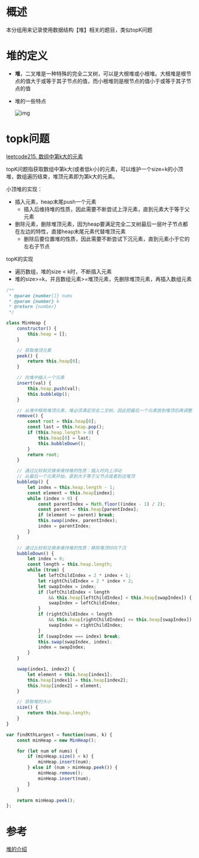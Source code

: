 # 概述

本分组用来记录使用数据结构【堆】相关的题目，类似topK问题



# 堆的定义

* **堆**，二叉堆是一种特殊的完全二叉树，可以是大根堆或小根堆。大根堆是根节点的值大于或等于其子节点的值，而小根堆则是根节点的值小于或等于其子节点的值
  
* 堆的一些特点
  
  ![img](https://pic.leetcode.cn/1736747858-nYRkSI-image.png)





# topk问题

[leetcode215. 数组中第k大的元素](https://leetcode.cn/problems/kth-largest-element-in-an-array/?envType=study-plan-v2&envId=top-100-liked)

topK问题指获取数组中第k大(或者低k小)的元素，可以维护一个size=k的小顶堆，数组遍历结束，堆顶元素即为第k大的元素。

小顶堆的实现：

* 插入元素，heap末尾push一个元素
  * 插入后维持堆的性质，因此需要不断尝试上浮元素，直到元素大于等于父元素
* 删除元素，删除堆顶元素，因为heap要满足完全二叉树最后一层叶子节点都在左边的特性，直接heap末尾元素代替堆顶元素
  * 删除后要位置堆的性质，因此需要不断尝试下沉元素，直到元素小于它的左右子节点

topK的实现

* 遍历数组，堆的size < k时，不断插入元素
* 堆的size>=k，并且数组元素>=堆顶元素，先删除堆顶元素，再插入数组元素


```js
/**
 * @param {number[]} nums
 * @param {number} k
 * @return {number}
 */

class MinHeap {
    constructor() {
        this.heap = [];
    }

    // 获取堆顶元素
    peek() {
        return this.heap[0];
    }

    // 向堆中插入一个元素
    insert(val) {
        this.heap.push(val);
        this.bubbleUp();
    }

    // 从堆中移除堆顶元素，堆必须满足完全二叉树，因此把最后一个元素放到堆顶后再调整
    remove() {
        const root = this.heap[0];
        const last = this.heap.pop();
        if (this.heap.length > 0) {
            this.heap[0] = last;
            this.bubbleDown();
        }
        return root;
    }

    // 通过比较和交换来维持堆的性质：插入时向上浮动
    // 从最后一个元素开始，直到大于等于父节点或者到达堆顶
    bubbleUp() {
        let index = this.heap.length - 1;
        const element = this.heap[index];
        while (index > 0) {
            const parentIndex = Math.floor((index - 1) / 2);
            const parent = this.heap[parentIndex];
            if (element >= parent) break;
            this.swap(index, parentIndex);
            index = parentIndex;
        }
    }

    // 通过比较和交换来维持堆的性质：移除堆顶时向下沉
    bubbleDown() {
        let index = 0;
        const length = this.heap.length;
        while (true) {
            let leftChildIndex = 2 * index + 1;
            let rightChildIndex = 2 * index + 2;
            let swapIndex = index;
            if (leftChildIndex < length 
                && this.heap[leftChildIndex] < this.heap[swapIndex]) {
                swapIndex = leftChildIndex;
            }
            if (rightChildIndex < length
                && this.heap[rightChildIndex] <= this.heap[swapIndex]) {
                swapIndex = rightChildIndex;
            }
            if (swapIndex === index) break;
            this.swap(swapIndex, index);
            index = swapIndex;
        }
    }

    swap(index1, index2) {
        let element = this.heap[index1];
        this.heap[index1] = this.heap[index2];
        this.heap[index2] = element;
    }

    // 获取堆的大小
    size() {
        return this.heap.length;
    }
}

var findKthLargest = function(nums, k) {
    const minHeap = new MinHeap();

    for (let num of nums) {
        if (minHeap.size() < k) {
            minHeap.insert(num);
        } else if (num > minHeap.peek()) {
            minHeap.remove();
            minHeap.insert(num);
        }
    }

    return minHeap.peek();
};
```







# 参考

[堆的介绍](https://leetcode.cn/problems/kth-largest-element-in-an-array/solutions/3046066/js-liao-jie-dui-de-jie-gou-hou-tong-guo-rk7wn/?envType=study-plan-v2&envId=top-100-liked)
